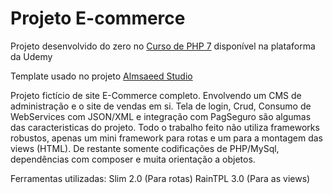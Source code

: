 # Projeto E-commerce

Projeto desenvolvido do zero no [Curso de PHP 7](https://www.udemy.com/curso-completo-de-php-7/) disponível na plataforma da Udemy

Template usado no projeto [Almsaeed Studio](https://almsaeedstudio.com)

Projeto fictício de site E-Commerce completo. Envolvendo um CMS de administração e o site de vendas em si. Tela de login, Crud, Consumo de WebServices com JSON/XML e integração com PagSeguro são algumas das caracteristicas do projeto. Todo o trabalho feito não utiliza frameworks robustos, apenas um mini framework para rotas e um para a montagem das views (HTML). De restante somente codificações de PHP/MySql, dependências com composer e muita orientação a objetos.

Ferramentas utilizadas: 
Slim 2.0 (Para rotas)
RainTPL 3.0 (Para as views)
